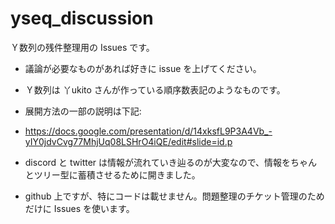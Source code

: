 # yseq_discussion

Ｙ数列の残件整理用の Issues です。

- 議論が必要なものがあれば好きに issue を上げてください。

- Ｙ数列は 丫ukito さんが作っている順序数表記のようなものです。
- 展開方法の一部の説明は下記:
- https://docs.google.com/presentation/d/14xksfL9P3A4Vb_-yIY0jdvCvg77MhjUq08LSHrO4iQE/edit#slide=id.p

- discord と twitter は情報が流れていき辿るのが大変なので、情報をちゃんとツリー型に蓄積させるために開きました。
- github 上ですが、特にコードは載せません。問題整理のチケット管理のためだけに Issues を使います。
